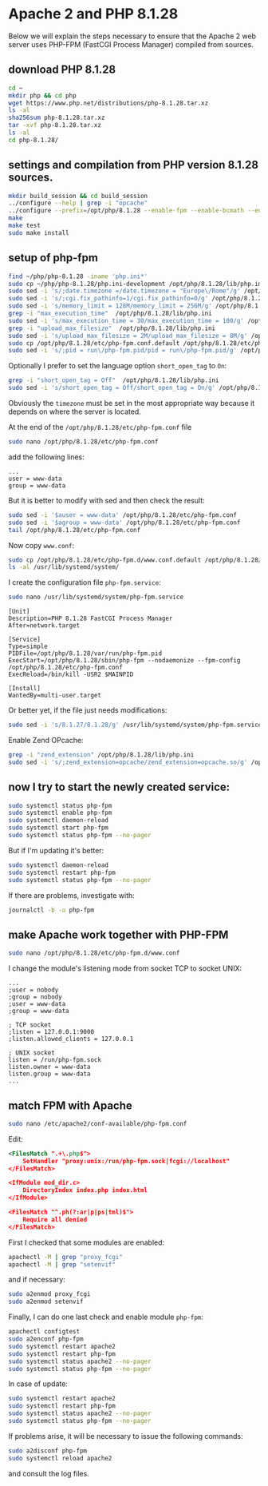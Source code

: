 # Apache 2 and PHP 8.1.28

Below we will explain the steps necessary to ensure that the Apache 2 web server uses PHP-FPM (FastCGI Process Manager) compiled from sources.

## download PHP 8.1.28

```bash
cd ~
mkdir php && cd php
wget https://www.php.net/distributions/php-8.1.28.tar.xz
ls -al
sha256sum php-8.1.28.tar.xz
tar -xvf php-8.1.28.tar.xz
ls -al
cd php-8.1.28/
```

## settings and compilation from PHP version 8.1.28 sources.

```bash
mkdir build_session && cd build_session
../configure --help | grep -i "opcache"
../configure --prefix=/opt/php/8.1.28 --enable-fpm --enable-bcmath --enable-ftp --with-openssl --disable-cgi --enable-mbstring --with-curl --with-mysqli --with-pdo-mysql --enable-intl --with-zlib --with-bz2 --enable-gd --with-jpeg --with-gettext --with-gmp --with-xsl --enable-zts --enable-gcov --enable-debug
make
make test
sudo make install
```

## setup of php-fpm

```bash
find ~/php/php-8.1.28 -iname 'php.ini*'
sudo cp ~/php/php-8.1.28/php.ini-development /opt/php/8.1.28/lib/php.ini
sudo sed -i 's/;date.timezone =/date.timezone = "Europe\/Rome"/g' /opt/php/8.1.28/lib/php.ini
sudo sed -i 's/;cgi.fix_pathinfo=1/cgi.fix_pathinfo=0/g' /opt/php/8.1.28/lib/php.ini
sudo sed -i 's/memory_limit = 128M/memory_limit = 256M/g' /opt/php/8.1.28/lib/php.ini
grep -i "max_execution_time"  /opt/php/8.1.28/lib/php.ini
sudo sed -i 's/max_execution_time = 30/max_execution_time = 100/g' /opt/php/8.1.28/lib/php.ini
grep -i "upload_max_filesize"  /opt/php/8.1.28/lib/php.ini
sudo sed -i 's/upload_max_filesize = 2M/upload_max_filesize = 8M/g' /opt/php/8.1.28/lib/php.ini
sudo cp /opt/php/8.1.28/etc/php-fpm.conf.default /opt/php/8.1.28/etc/php-fpm.conf
sudo sed -i 's/;pid = run\/php-fpm.pid/pid = run\/php-fpm.pid/g' /opt/php/8.1.28/etc/php-fpm.conf
```

Optionally I prefer to set the language option `short_open_tag` to `On`:

```bash
grep -i "short_open_tag = Off"  /opt/php/8.1.28/lib/php.ini
sudo sed -i 's/short_open_tag = Off/short_open_tag = On/g' /opt/php/8.1.28/lib/php.ini
```

Obviously the `timezone` must be set in the most appropriate way because it depends on where the server is located.

At the end of the `/opt/php/8.1.28/etc/php-fpm.conf` file

```bash
sudo nano /opt/php/8.1.28/etc/php-fpm.conf
```

add the following lines:

```text
...
user = www-data
group = www-data
```

But it is better to modify with sed and then check the result:

```bash
sudo sed -i '$auser = www-data' /opt/php/8.1.28/etc/php-fpm.conf
sudo sed -i '$agroup = www-data' /opt/php/8.1.28/etc/php-fpm.conf
tail /opt/php/8.1.28/etc/php-fpm.conf
```

Now copy `www.conf`:

```bash
sudo cp /opt/php/8.1.28/etc/php-fpm.d/www.conf.default /opt/php/8.1.28/etc/php-fpm.d/www.conf
ls -al /usr/lib/systemd/system/
```

I create the configuration file `php-fpm.service`:

```bash
sudo nano /usr/lib/systemd/system/php-fpm.service
```

```text
[Unit]
Description=PHP 8.1.28 FastCGI Process Manager
After=network.target

[Service]
Type=simple
PIDFile=/opt/php/8.1.28/var/run/php-fpm.pid
ExecStart=/opt/php/8.1.28/sbin/php-fpm --nodaemonize --fpm-config /opt/php/8.1.28/etc/php-fpm.conf
ExecReload=/bin/kill -USR2 $MAINPID

[Install]
WantedBy=multi-user.target
```

Or better yet, if the file just needs modifications:

```bash
sudo sed -i 's/8.1.27/8.1.28/g' /usr/lib/systemd/system/php-fpm.service
```

Enable Zend OPcache:

```bash
grep -i "zend_extension" /opt/php/8.1.28/lib/php.ini
sudo sed -i 's/;zend_extension=opcache/zend_extension=opcache.so/g' /opt/php/8.1.28/lib/php.ini
```

## now I try to start the newly created service:

```bash
sudo systemctl status php-fpm
sudo systemctl enable php-fpm
sudo systemctl daemon-reload
sudo systemctl start php-fpm
sudo systemctl status php-fpm --no-pager
```

But if I'm updating it's better:

```bash
sudo systemctl daemon-reload
sudo systemctl restart php-fpm
sudo systemctl status php-fpm --no-pager
```

If there are problems, investigate with:

```bash
journalctl -b -u php-fpm
```

## make Apache work together with PHP-FPM

```bash
sudo nano /opt/php/8.1.28/etc/php-fpm.d/www.conf
```

I change the module's listening mode from socket TCP to socket UNIX:

```text
...
;user = nobody
;group = nobody
;user = www-data
;group = www-data

; TCP socket
;listen = 127.0.0.1:9000
;listen.allowed_clients = 127.0.0.1

; UNIX socket
listen = /run/php-fpm.sock
listen.owner = www-data
listen.group = www-data
...
```

## match FPM with Apache

```bash
sudo nano /etc/apache2/conf-available/php-fpm.conf
```

Edit:

```xml
<FilesMatch ".+\.php$">
    SetHandler "proxy:unix:/run/php-fpm.sock|fcgi://localhost"
</FilesMatch>

<IfModule mod_dir.c>
    DirectoryIndex index.php index.html
</IfModule>

<FilesMatch "^.ph(?:ar|p|ps|tml)$">
    Require all denied
</FilesMatch>
```

First I checked that some modules are enabled:

```bash
apachectl -M | grep "proxy_fcgi"
apachectl -M | grep "setenvif"
```

and if necessary:

```bash
sudo a2enmod proxy_fcgi
sudo a2enmod setenvif
```

Finally, I can do one last check and enable module `php-fpm`:

```bash
apachectl configtest
sudo a2enconf php-fpm
sudo systemctl restart apache2
sudo systemctl restart php-fpm
sudo systemctl status apache2 --no-pager
sudo systemctl status php-fpm --no-pager
```

In case of update:

```bash
sudo systemctl restart apache2
sudo systemctl restart php-fpm
sudo systemctl status apache2 --no-pager
sudo systemctl status php-fpm --no-pager
```

If problems arise, it will be necessary to issue the following commands: 

```bash
sudo a2disconf php-fpm
sudo systemctl reload apache2
```

and consult the log files.
